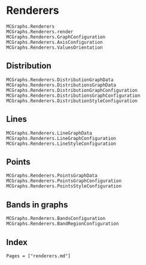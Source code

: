 # Renderers

```@docs
MCGraphs.Renderers
MCGraphs.Renderers.render
MCGraphs.Renderers.GraphConfiguration
MCGraphs.Renderers.AxisConfiguration
MCGraphs.Renderers.ValuesOrientation
```

## Distribution

```@docs
MCGraphs.Renderers.DistributionGraphData
MCGraphs.Renderers.DistributionsGraphData
MCGraphs.Renderers.DistributionGraphConfiguration
MCGraphs.Renderers.DistributionsGraphConfiguration
MCGraphs.Renderers.DistributionStyleConfiguration
```

## Lines

```@docs
MCGraphs.Renderers.LineGraphData
MCGraphs.Renderers.LineGraphConfiguration
MCGraphs.Renderers.LineStyleConfiguration
```

## Points

```@docs
MCGraphs.Renderers.PointsGraphData
MCGraphs.Renderers.PointsGraphConfiguration
MCGraphs.Renderers.PointsStyleConfiguration
```

## Bands in graphs

```@docs
MCGraphs.Renderers.BandsConfiguration
MCGraphs.Renderers.BandRegionConfiguration
```

## Index

```@index
Pages = ["renderers.md"]
```

